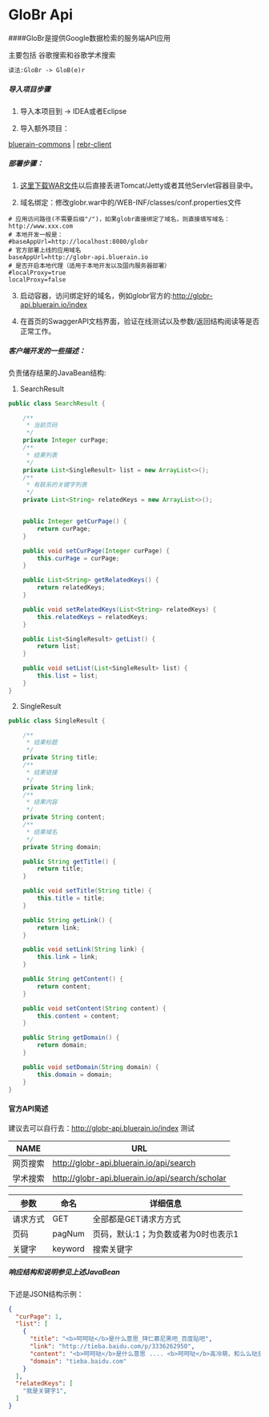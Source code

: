 GloBr Api
====

####GloBr是提供Google数据检索的服务端API应用

主要包括 谷歌搜索和谷歌学术搜索

```markdown
读法:GloBr -> GloB(e)r
```
##### 导入项目步骤
1. 导入本项目到 -> IDEA或者Eclipse

2. 导入额外项目：

[bluerain-commons](https://github.com/HentaiMew/bluerain-commons) |
[rebr-client](https://github.com/HentaiMew/rebr-client.git)

##### 部署步骤：
1. [这里下载WAR文件](http://7xl780.com1.z0.glb.clouddn.com/apps/globr/last/globr.war)以后直接丢进Tomcat/Jetty或者其他Servlet容器目录中。        

2. 域名绑定：修改globr.war中的/WEB-INF/classes/conf.properties文件
````properties
# 应用访问路径(不需要后缀"/")，如果globr直接绑定了域名，则直接填写域名：http://www.xxx.com
# 本地开发一般是：
#baseAppUrl=http://localhost:8080/globr
# 官方部署上线的应用域名
baseAppUrl=http://globr-api.bluerain.io
# 是否开启本地代理（适用于本地开发以及国内服务器部署）
#localProxy=true
localProxy=false
````

3. 启动容器，访问绑定好的域名，例如globr官方的:http://globr-api.bluerain.io/index

4. 在首页的SwaggerAPI文档界面，验证在线测试以及参数/返回结构阅读等是否正常工作。

##### 客户端开发的一些描述：

负责储存结果的JavaBean结构:

1. SearchResult
````java
public class SearchResult {

    /**
     * 当前页码
     */
    private Integer curPage;
    /**
     * 结果列表
     */
    private List<SingleResult> list = new ArrayList<>();
    /**
     * 有联系的关键字列表
     */
    private List<String> relatedKeys = new ArrayList<>();


    public Integer getCurPage() {
        return curPage;
    }

    public void setCurPage(Integer curPage) {
        this.curPage = curPage;
    }

    public List<String> getRelatedKeys() {
        return relatedKeys;
    }

    public void setRelatedKeys(List<String> relatedKeys) {
        this.relatedKeys = relatedKeys;
    }

    public List<SingleResult> getList() {
        return list;
    }

    public void setList(List<SingleResult> list) {
        this.list = list;
    }
}
````
2. SingleResult
````java
public class SingleResult {

    /**
     * 结果标题
     */
    private String title;
    /**
     * 结果链接
     */
    private String link;
    /**
     * 结果内容
     */
    private String content;
    /**
     * 结果域名
     */
    private String domain;

    public String getTitle() {
        return title;
    }

    public void setTitle(String title) {
        this.title = title;
    }

    public String getLink() {
        return link;
    }

    public void setLink(String link) {
        this.link = link;
    }

    public String getContent() {
        return content;
    }

    public void setContent(String content) {
        this.content = content;
    }

    public String getDomain() {
        return domain;
    }

    public void setDomain(String domain) {
        this.domain = domain;
    }
}
````

#### 官方API简述

建议去可以自行去：http://globr-api.bluerain.io/index 测试

NAME     |  URL
-------  | -----------------------------------------------
网页搜索 | http://globr-api.bluerain.io/api/search    
学术搜索 | http://globr-api.bluerain.io/api/search/scholar


参数  | 命名 | 详细信息
----- | ---- | ------------
请求方式 | GET | 全部都是GET请求方方式
页码  | pagNum | 页码，默认:1；为负数或者为0时也表示1
关键字  | keyword | 搜索关键字

##### 响应结构和说明参见上述JavaBean

下述是JSON结构示例：
````JSON
{
  "curPage": 1,
  "list": [
    {
      "title": "<b>呵呵哒</b>是什么意思_拜仁慕尼黑吧_百度贴吧",
      "link": "http://tieba.baidu.com/p/3336262950",
      "content": "<b>呵呵哒</b>是什么意思 .... <b>呵呵哒</b>高冷萌，和么么哒反义词 ... 呵呵是鄙视加去死的意思~~<br> <b>呵呵哒</b>简单粗暴点来说是你麻痹的意思~~因为你麻痹是骂人的就用<b>呵呵哒</b>来代替&nbsp;...",
      "domain": "tieba.baidu.com"
    }
  ],
  "relatedKeys": [
    "我是关键字1",
  ]
}
````
